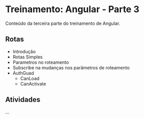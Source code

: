 # Treinamento: Angular - Parte 3
Conteúdo da terceira parte do treinamento de Angular.

## Rotas
- Introdução
- Rotas Simples
- Parametros no roteamento
- Subscribe na mudanças nos parâmetros de roteamento
- AuthGuad
	- CanLoad
	- CanActivate

## Atividades
...
